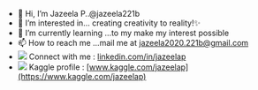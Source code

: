 - 👋 Hi, I’m Jazeela P..@jazeela221b
- 👀 I’m interested in... creating creativity to reality!✨
- 🌱 I’m currently learning ...to my make my interest possible
- 📫 How to reach me ...mail me at jazeela2020.221b@gmail.com
- <img src="https://img.icons8.com/color/25/000000/linkedin-circled--v1.png"/> Connect with me : [linkedin.com/in/jazeelap](https://www.linkedin.com/in/jazeelap/)
- <img src="https://img.icons8.com/external-tal-revivo-shadow-tal-revivo/20/000000/external-kaggle-an-online-community-of-data-scientists-and-machine-learners-owned-by-google-logo-shadow-tal-revivo.png"/> Kaggle profile : [www.kaggle.com/jazeelap](https://www.kaggle.com/jazeelap)



<!---
jazeela221b/jazeela221b is a ✨ special ✨ repository because its `README.md` (this file) appears on your GitHub profile.
You can click the Preview link to take a look at your changes.
--->
